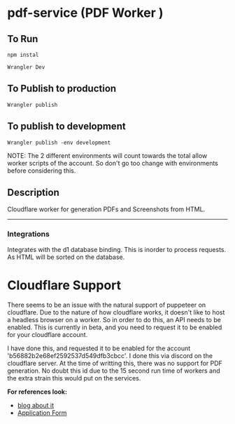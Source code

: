 # pdf-service (PDF Worker )

## To Run
```
npm instal

Wrangler Dev
```

## To Publish to production
```
Wrangler publish
``` 

## To publish to development
```
Wrangler publish -env development
```
NOTE: The 2 different environments will count towards the total allow worker scripts of the account. So don't go too change with environments before considering this.

## Description

Cloudflare worker for generation PDFs and Screenshots from HTML. 

---

### Integrations

Integrates with the d1 database binding. This is inorder to process requests. As HTML will be sorted on the database. 

# Cloudflare Support

There seems to be an issue with the natural support of puppeteer on cloudflare. Due to the nature of how cloudflare works, it doesn't like to host a headless browser on a worker. 
So in order to do this, an API needs to be enabled. This is currently in beta, and you need to request it to be enabled for your cloudflare account. 

I have done this, and requested it to be enabled for the account 'b56882b2e68ef2592537d549dfb3cbcc'. I done this via discord on the cloudflare server. 
At the time of writting this, there was no support for PDF generation. No doubt this id due to the 15 second run time of workers and the extra strain this would put on the services. 

**For references look:**
- [blog about it](https://blog.cloudflare.com/introducing-workers-browser-rendering-api/)
- [Application Form](https://www.cloudflare.com/en-gb/lp/workers-browser-rendering-api/)

